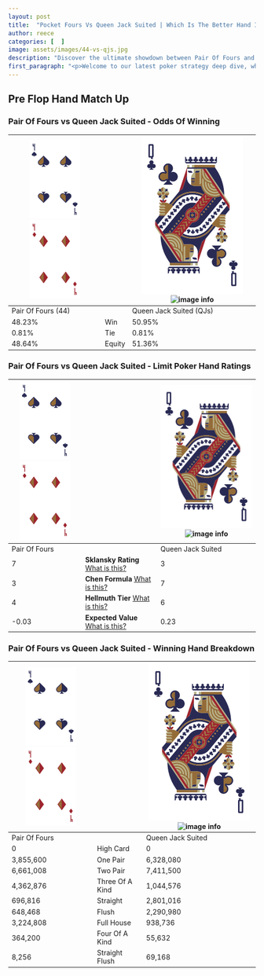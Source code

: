 ```yaml
---
layout: post
title:  "Pocket Fours Vs Queen Jack Suited | Which Is The Better Hand In Poker? A Complete Guide"
author: reece
categories: [  ]
image: assets/images/44-vs-qjs.jpg
description: "Discover the ultimate showdown between Pair Of Fours and Queen Jack Suited in poker! Uncover the odds, strategies, and scenarios where one hand triumphs over the other. Get ready to up your poker game with this thrilling analysis."
first_paragraph: "<p>Welcome to our latest poker strategy deep dive, where we're pitting two distinct hands against each other in a high-stakes showdown: Pair Of Fours vs Queen Jack Suited.</p><p>In the dynamic world of poker, every decision counts, and knowing which hand holds the upper hand is key to your success at the table.</p><p>In this article, we'll dissect these two hands, explore the scenarios where one dominates the other, and equip you with the knowledge to make strategic choices that can tip the odds in your favor.</p><p>Get ready to unravel the intriguing dynamics of these poker hands and elevate your game to new heights.</p>"
---
```




[comment]: # (sp0)

## Pre Flop Hand Match Up

<div class="table hand-ratings" markdown="1"> 



### Pair Of Fours vs Queen Jack Suited - Odds Of Winning


    
| ![image info](assets/images/hand1/4.png) ![image info](assets/images/hand1/4o.png) |  | ![image info](assets/images/hand2/Q.png) ![image info](assets/images/hand2/Js.png) |
| -------- | -------- | -------- |
| Pair Of Fours (44) |  | Queen Jack Suited (QJs) |
| 48.23% | Win | 50.95% |
| 0.81% | Tie | 0.81% |
| 48.64% | Equity | 51.36% |




[comment]: # (sp1)



### Pair Of Fours vs Queen Jack Suited - Limit Poker Hand Ratings


    
| ![image info](assets/images/hand1/4.png) ![image info](assets/images/hand1/4o.png) |  | ![image info](assets/images/hand2/Q.png) ![image info](assets/images/hand2/Js.png) |
| -------- | -------- | -------- |
| Pair Of Fours |  | Queen Jack Suited |
| 7 | **Sklansky Rating** [What is this?](/sklansky-rating-explained) | 3 |
| 3 | **Chen Formula** [What is this?](/chen-formula-explained) | 7 |
| 4 | **Hellmuth Tier** [What is this?](/Hellmuth-tier-explained) | 6 |
| -0.03 | **Expected Value** [What is this?](/expected-value-explained) | 0.23 |




[comment]: # (sp2)



### Pair Of Fours vs Queen Jack Suited - Winning Hand Breakdown


    
| ![image info](assets/images/hand1/4.png) ![image info](assets/images/hand1/4o.png) |  | ![image info](assets/images/hand2/Q.png) ![image info](assets/images/hand2/Js.png) |
| -------- | -------- | -------- |
| Pair Of Fours |  | Queen Jack Suited |
| 0 | High Card | 0 |
| 3,855,600 | One Pair | 6,328,080 |
| 6,661,008 | Two Pair | 7,411,500 |
| 4,362,876 | Three Of A Kind | 1,044,576 |
| 696,816 | Straight | 2,801,016 |
| 648,468 | Flush | 2,290,980 |
| 3,224,808 | Full House | 938,736 |
| 364,200 | Four Of A Kind | 55,632 |
| 8,256 | Straight Flush | 69,168 |




[comment]: # (sp3)



</div>

[comment]: # (sp4)



[comment]: # (sp5)

